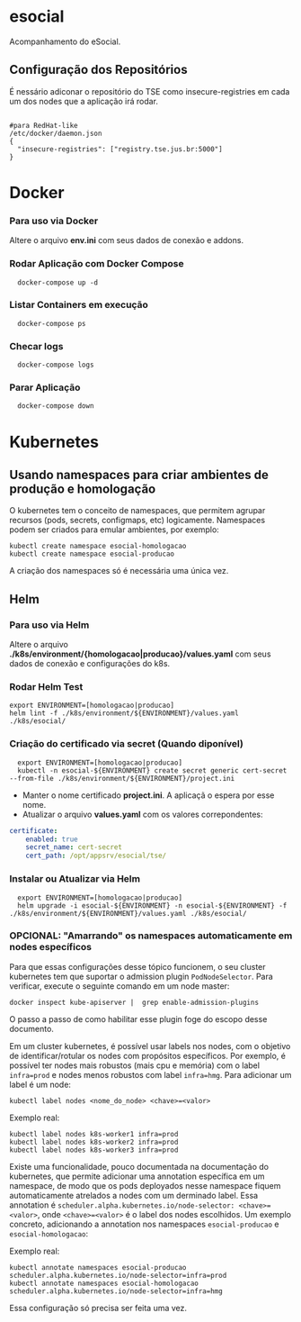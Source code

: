 # esocial
Acompanhamento do eSocial.

## Configuração dos Repositórios

É nessário adiconar o repositório do TSE como insecure-registries em cada um dos nodes que a aplicação irá rodar.

```shell

#para RedHat-like
/etc/docker/daemon.json
{
  "insecure-registries": ["registry.tse.jus.br:5000"]
}

```

# Docker

### Para uso via Docker
Altere o arquivo **env.ini** com seus dados de conexão e addons. 

### Rodar Aplicação com Docker Compose

```shell
  docker-compose up -d
```

### Listar Containers em execução
```shell
  docker-compose ps
```

### Checar logs
```shell
  docker-compose logs
```

### Parar Aplicação
```shell
  docker-compose down
```

# Kubernetes
## Usando namespaces para criar ambientes de produção e homologação
O kubernetes tem o conceito de namespaces, que permitem agrupar recursos (pods, secrets, configmaps, etc) logicamente. Namespaces podem ser criados para emular ambientes, por exemplo:
```shell
kubectl create namespace esocial-homologacao
kubectl create namespace esocial-producao
```
A criação dos namespaces só é necessária uma única vez.

## Helm

### Para uso via Helm
Altere o arquivo **./k8s/environment/{homologacao|producao}/values.yaml** com seus dados de conexão e configurações do k8s. 

### Rodar Helm Test

```shell
export ENVIRONMENT=[homologacao|producao]
helm lint -f ./k8s/environment/${ENVIRONMENT}/values.yaml ./k8s/esocial/
```
### Criação do certificado via secret (Quando diponível)

```shell
  export ENVIRONMENT=[homologacao|producao]
  kubectl -n esocial-${ENVIRONMENT} create secret generic cert-secret --from-file ./k8s/environment/${ENVIRONMENT}/project.ini  
```
* Manter o nome certificado **project.ini**. A aplicaçã
o espera por esse nome.
* Atualizar o arquivo **values.yaml** com os valores correpondentes:

```yaml
certificate:
    enabled: true
    secret_name: cert-secret
    cert_path: /opt/appsrv/esocial/tse/
```

### Instalar ou Atualizar via Helm

```shell
  export ENVIRONMENT=[homologacao|producao]  
  helm upgrade -i esocial-${ENVIRONMENT} -n esocial-${ENVIRONMENT} -f ./k8s/environment/${ENVIRONMENT}/values.yaml ./k8s/esocial/
```

### OPCIONAL: "Amarrando" os namespaces automaticamente em nodes específicos
Para que essas configurações desse tópico funcionem, o seu cluster kubernetes tem que suportar o admission plugin `PodNodeSelector`. Para verificar, execute o seguinte comando em um node master:
```shell
docker inspect kube-apiserver |  grep enable-admission-plugins
```
O passo a passo de como habilitar esse plugin foge do escopo desse documento.

Em um cluster kubernetes, é possível usar labels nos nodes, com o objetivo de identificar/rotular os nodes com propósitos específicos. Por exemplo, é possível ter nodes mais robustos (mais cpu e memória) com o label `infra=prod` e nodes menos robustos com label `infra=hmg`. Para adicionar um label é um node:
```shell
kubectl label nodes <nome_do_node> <chave>=<valor>
```

Exemplo real:
```shell
kubectl label nodes k8s-worker1 infra=prod
kubectl label nodes k8s-worker2 infra=prod
kubectl label nodes k8s-worker3 infra=prod
```

Existe uma funcionalidade, pouco documentada na documentação do kubernetes, que permite adicionar uma annotation específica em um namespace, de modo que os pods deployados nesse namespace fiquem automaticamente atrelados a nodes com um derminado label. Essa annotation é `scheduler.alpha.kubernetes.io/node-selector: <chave>=<valor>`, onde `<chave>=<valor>` é o label dos nodes escolhidos. Um exemplo concreto, adicionando a annotation nos namespaces `esocial-producao` e `esocial-homologacao`:

Exemplo real:
```shell
kubectl annotate namespaces esocial-producao scheduler.alpha.kubernetes.io/node-selector=infra=prod
kubectl annotate namespaces esocial-homologacao scheduler.alpha.kubernetes.io/node-selector=infra=hmg
```
Essa configuração só precisa ser feita uma vez.

